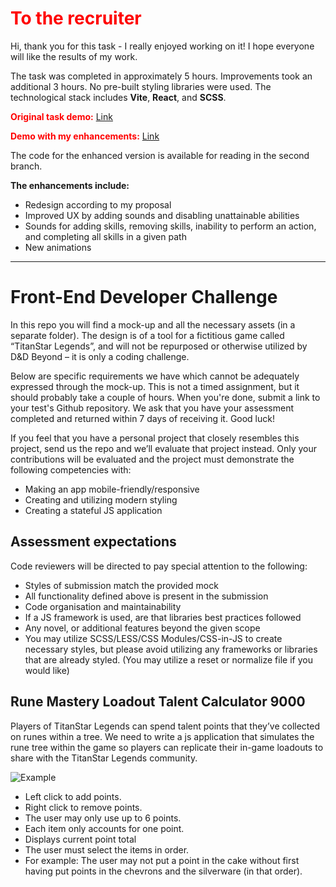 # <span style="color: red;">To the recruiter</span>

Hi, thank you for this task - I really enjoyed working on it!
I hope everyone will like the results of my work.

The task was completed in approximately 5 hours. Improvements took an additional 3 hours.
No pre-built styling libraries were used. The technological stack includes **Vite**, **React**, and **SCSS**.

<span style="color: red;">**Original task demo:** [Link](https://front-end-developer-challenge-lac.vercel.app/)</span>

<span style="color: red;">**Demo with my enhancements:** [Link](https://front-end-developer-challenge-g2mx9qb14-frontendkris.vercel.app/)</span>

The code for the enhanced version is available for reading in the second branch.

**The enhancements include:**
- Redesign according to my proposal
- Improved UX by adding sounds and disabling unattainable abilities
- Sounds for adding skills, removing skills, inability to perform an action, and completing all skills in a given path
- New animations

---

# Front-End Developer Challenge
In this repo you will find a mock-up and all the necessary assets (in a separate folder). The design is of a tool for a fictitious game called “TitanStar Legends”, and will not be repurposed or otherwise utilized by D&D Beyond – it is only a coding challenge.


Below are specific requirements we have which cannot be adequately expressed through the mock-up. This is not a timed assignment, but it should probably take a couple of hours. When you're done, submit a link to your test's Github repository. We ask that you have your assessment completed and returned within 7 days of receiving it. Good luck!

If you feel that you have a personal project that closely resembles this project, send us the repo and we’ll evaluate that project instead. Only your contributions will be evaluated and the project must demonstrate the following competencies with:
- Making an app mobile-friendly/responsive
- Creating and utilizing modern styling
- Creating a stateful JS application

## Assessment expectations

Code reviewers will be directed to pay special attention to the following:

- Styles of submission match the provided mock
- All functionality defined above is present in the submission
- Code organisation and maintainability
- If a JS framework is used, are that libraries best practices followed
- Any novel, or additional features beyond the given scope
- You may utilize SCSS/LESS/CSS Modules/CSS-in-JS to create necessary styles, but please avoid utilizing any frameworks or libraries that are already styled. (You may utilize a reset or normalize file if you would like)

## Rune Mastery Loadout Talent Calculator 9000
Players of TitanStar Legends can spend talent points that they’ve collected on runes within a tree. We need to write a js application that simulates the rune tree within the game so players can replicate their in-game loadouts to share with the TitanStar Legends community.

![Example](public/example.png)

- Left click to add points.
- Right click to remove points.
- The user may only use up to 6 points.
- Each item only accounts for one point.
- Displays current point total
- The user must select the items in order.
- For example: The user may not put a point in the cake without first having put points in the chevrons and the silverware (in that order).
